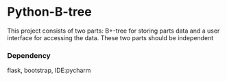 # Python-B-tree
This project consists of two parts:  B+-tree for storing parts data and a user interface for accessing the data.  These two parts should be independent


### Dependency
flask, bootstrap, IDE:pycharm
